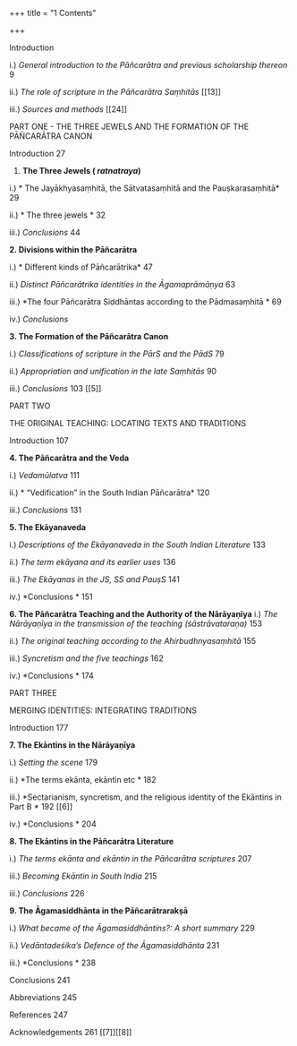 +++
title = "1 Contents"

+++

Introduction 

i.\) *General introduction to the Pāñcarātra and previous scholarship thereon* 9 

ii.\) *The role of scripture in the Pāñcarātra Saṃhitās* [[13]]

iii.\) *Sources and methods* [[24]]

PART ONE - THE THREE JEWELS AND THE FORMATION OF THE PĀÑCARĀTRA CANON 

Introduction 27 

1. **The Three Jewels \( *ratnatraya*\)** 

i.\) * The Jayākhyasaṃhitā, the Sātvatasaṃhitā and the Pauṣkarasaṃhitā* 29 

ii.\) * The three jewels * 32 

iii.\) *Conclusions* 44 

**2. Divisions within the Pāñcarātra**

i.\) * Different kinds of Pāñcarātrika* 47 

ii.\) *Distinct Pāñcarātrika identities in the Āgamaprāmāṇya* 63 

iii.\) *The four Pāñcarātra Siddhāntas according to the Pādmasaṃhitā * 69 

iv.\) *Conclusions*

**3. The Formation of the Pāñcarātra Canon**

i.\) *Classifications of scripture in the PārS and the PādS* 79 

ii.\) *Appropriation and unification in the late Saṃhitās* 90 

iii.\) *Conclusions* 103 [[5]]

PART TWO 

THE ORIGINAL TEACHING: LOCATING TEXTS AND TRADITIONS 

Introduction  107 

**4. The Pāñcarātra and the Veda**

i.\) *Vedamūlatva*  111 

ii.\) * “Vedification” in the South Indian Pāñcarātra*  120 

iii.\) *Conclusions*  131 

**5. The Ekāyanaveda**

i.\) *Descriptions of the Ekāyanaveda in the South Indian Literature* 133 

ii.\) *The term ekāyana and its earlier uses*  136 

iii.\) *The Ekāyanas in the JS, SS and PauṣS*  141 

iv.\) *Conclusions * 151 

**6. The Pāñcarātra Teaching and the Authority of the Nārāyaṇīya** i.\) *The Nārāyaṇīya in the transmission of the teaching \(śāstrāvataraṇa\)* 153 

ii.\) *The original teaching according to the Ahirbudhnyasaṃhitā*  155 

iii.\) *Syncretism and the five teachings*  162 

iv.\) *Conclusions * 174 

PART THREE 

MERGING IDENTITIES: INTEGRATING TRADITIONS 

Introduction  177 

**7. The Ekāntins in the Nārāyaṇīya**

i.\) *Setting the scene*  179 

ii.\) *The terms ekānta, ekāntin etc * 182 

iii.\) *Sectarianism, syncretism, and the religious identity of the Ekāntins in Part B * 192  [[6]]

iv.\) *Conclusions * 204 

**8. The Ekāntins in the Pāñcarātra Literature**

i.\) *The terms ekānta and ekāntin in the Pāñcarātra scriptures* 207 

iii.\) *Becoming Ekāntin in South India*  215 

iii.\) *Conclusions*  226 

**9. The Āgamasiddhānta in the Pāñcarātrarakṣā**

i.\) *What became of the Āgamasiddhāntins?: A short summary*  229 

ii.\) *Vedāntadeśika’s Defence of the Āgamasiddhānta*  231 

iii.\) *Conclusions * 238 

Conclusions  241 

Abbreviations  245 

References  247 

Acknowledgements  261 [[7]][[8]]
